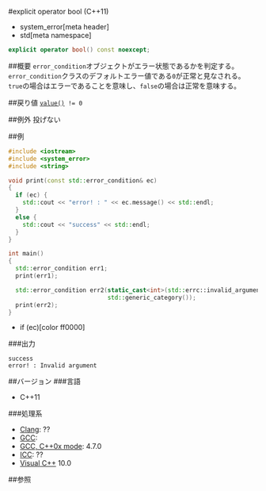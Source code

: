 #explicit operator bool (C++11)
* system_error[meta header]
* std[meta namespace]

```cpp
explicit operator bool() const noexcept;
```

##概要
`error_condition`オブジェクトがエラー状態であるかを判定する。`error_condition`クラスのデフォルトエラー値である`0`が正常と見なされる。`true`の場合はエラーであることを意味し、`false`の場合は正常を意味する。


##戻り値
[`value()`](./value.md)` != 0`


##例外
投げない


##例
```cpp
#include <iostream>
#include <system_error>
#include <string>

void print(const std::error_condition& ec)
{
  if (ec) {
    std::cout << "error! : " << ec.message() << std::endl;
  }
  else {
    std::cout << "success" << std::endl;
  }
}

int main()
{
  std::error_condition err1;
  print(err1);

  std::error_condition err2(static_cast<int>(std::errc::invalid_argument),
                            std::generic_category());
  print(err2);
}
```
* if (ec)[color ff0000]

###出力
```
success
error! : Invalid argument
```

##バージョン
###言語
- C++11

###処理系
- [Clang](/implementation.md#clang): ??
- [GCC](/implementation.md#gcc): 
- [GCC, C++0x mode](/implementation.md#gcc): 4.7.0
- [ICC](/implementation.md#icc): ??
- [Visual C++](/implementation.md#visual_cpp) 10.0


##参照
